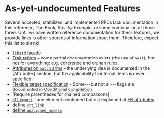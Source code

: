# As-yet-undocumented Features

Several accepted, stabilized, and implemented RFCs lack documentation in this
reference, The Book, _Rust by Example_, or some combination of those three.
Until we have written reference documentation for these features, we provide
links to other sources of information about them. Therefore, expect this list
to shrink!

- [`libstd` facade]
- [Trait reform] – some partial documentation exists (the use of `Self`), but
  not for everything: e.g. coherence and orphan rules.
- [Attributes on `match` arms] – the underlying idea is documented in the
  [Attributes] section, but the applicability to internal items is never
  specified.
- [Flexible target specification] - Some---but not all---flags are documented
  in [Conditional compilation]
- [Require parentheses for chained comparisons]
- [`dllimport`] - one element mentioned but not explained at [FFI attributes]
- [define `crt_link`]
- [define `unaligned_access`]

[`libstd` facade]: https://github.com/rust-lang/rfcs/pull/40
[Trait reform]: https://github.com/rust-lang/rfcs/pull/48
[Attributes on `match` arms]: https://github.com/rust-lang/rfcs/pull/49
[Flexible target specification]: https://github.com/rust-lang/rfcs/pull/131
[Conditional compilation]: attributes.html#conditional-compilation
[Unambiguous function call syntax]: https://github.com/rust-lang/rfcs/pull/132
[Integer overflow not `unsafe`]: https://github.com/rust-lang/rfcs/pull/560
[`dllimport`]: https://github.com/rust-lang/rfcs/pull/1717
[FFI attributes]: attributes.html#ffi-attributes
[define `crt_link`]: https://github.com/rust-lang/rfcs/pull/1721
[define `unaligned_access`]: https://github.com/rust-lang/rfcs/pull/1725
